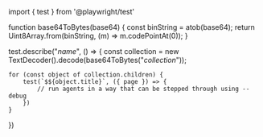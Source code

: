 import { test } from '@playwright/test'

function base64ToBytes(base64) {
  const binString = atob(base64);
  return Uint8Array.from(binString, (m) => m.codePointAt(0));
}


test.describe("$name$", () => {
    const collection = new TextDecoder().decode(base64ToBytes("$collection$"));
    
    for (const object of collection.children) {
        test(`$${object.title}`, ({ page }) => {
            // run agents in a way that can be stepped through using --debug
        })
    }
})
